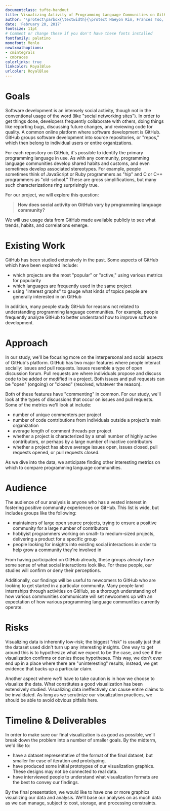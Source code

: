 ```yaml
---
documentclass: tufte-handout
title: Visualizing Activity of Programming Language Communities on GitHub
author: '\protect\parbox{\textwidth}{\protect Haeyon Kim, Frances Tso, Sharon Yu,\\Jake Zimmerman, Puja Jena}'
date: 'February 20, 2017'
fontsize: 11pt
# Comment or change these if you don't have these fonts installed
fontfamily: palatino
monofont: Menlo
newtxmathoptions:
- cmintegrals
- cmbraces
colorlinks: true
linkcolor: RoyalBlue
urlcolor: RoyalBlue
---
```



# Goals

Software development is an intensely social activity, though not in the
conventional usage of the word (like "social networking sites"). In order to
get things done, developers frequently collaborate with others, doing things
like reporting bugs, discussing future changes, and reviewing code for quality.
A common online platform where software development is GitHub. GitHub
groups software development into source repositories, or "repos," which then
belong to individual users or entire organizations.

For each repository on GitHub, it's possible to identify the primary programming
language in use. As with any community, programming language communities
develop shared habits and customs, and even sometimes develop associated
stereotypes. For example, people sometimes think of JavaScript or Ruby
programmers as "hip" and C or C++ programmers as "old-school." These are gross
simplifications, but many such characterizations ring surprisingly true.

For our project, we will explore this question:

> **How does social activity on GitHub vary by programming language community?**

We will use usage data from GitHub made available publicly to see what trends,
habits, and correlations emerge.


# Existing Work

GitHub has been studied extensively in the past. Some aspects of GitHub which
have been explored include:

- which projects are the most "popular" or "active," using various metrics for
  popularity
- which languages are frequently used in the same project
- using "interest graphs" to gauge what kinds of topics people are generally
  interested in on GitHub

In addition, many people study GitHub for reasons not related to understanding
programming language communities. For example, people frequently analyze GitHub
to better understand how to improve software development.


# Approach

In our study, we'll be focusing more on the interpersonal and social aspects of
GitHub's platform. GitHub has two major features where people interact socially:
issues and pull requests. Issues resemble a type of open discussion forum. Pull
requests are where individuals propose and discuss code to be added or modified
in a project. Both issues and pull requests can be "open" (ongoing) or "closed"
(resolved, whatever the reason).

Both of these features have "commenting" in common. For our study, we'll look at
the types of discussions that occur on issues and pull requests. Some of the
metrics we'll look at include:

- number of unique commenters per project
- number of code contributions from individuals outside a project's main
  organization
- average length of comment threads per project
- whether a project is characterized by a small number of highly active
  contributors, or perhaps by a large number of inactive contributors
- whether a project has above average issues open, issues closed, pull
  requests opened, or pull requests closed.

As we dive into the data, we anticipate finding other interesting metrics on
which to compare programming language communities.


# Audience

The audience of our analysis is anyone who has a vested interest in fostering
positive community experiences on GitHub. This list is wide, but includes groups
like the following:

- maintainers of large open source projects, trying to ensure a positive
  community for a large number of contributors
- hobbyist programmers working on small- to medium-sized projects, delivering a
  product for a specific group
- people looking for insights into existing social interactions in order to help
  grow a community they're involved in

From having participated on GitHub already, these groups already have some sense
of what social interactions look like. For these people, our studies will
confirm or deny their perceptions.

Additionally, our findings will be useful to newcomers to GitHub who are looking
to get started in a particular community. Many people land internships through
activities on GitHub, so a thorough understanding of how various communities
communicate will set newcomers up with an expectation of how various programming
language communities currently operate.

# Risks

Visualizing data is inherently low-risk; the biggest "risk" is usually just that
the dataset used didn't turn up any interesting insights. One way to get around
this is to hypothesize what we expect to be the case, and see if the
visualization confirms or denies those hypotheses. This way, we don't ever end
up in a place where there are "uninteresting" results; instead, we get evidence
that backs up a particular claim.

Another aspect where we'll have to take caution is in how we choose to visualize
the data. What constitutes a good visualization has been extensively studied.
Visualizing data ineffectively can cause entire claims to be invalidated. As
long as we scrutinize our visualization practices, we should be able to avoid
obvious pitfalls here.


# Timeline & Deliverables

In order to make sure our final visualization is as good as possible, we'll
break down the problem into a number of smaller goals. By the midterm, we'd like
to:

- have a dataset representative of the format of the final dataset, but smaller
  for ease of iteration and prototyping.
- have produced some initial prototypes of our visualization graphics. These
  designs may not be connected to real data.
- have interviewed people to understand what visualization formats are the best
  to convey our findings.

By the final presentation, we would like to have one or more graphics
visualizing our data and analysis. We'll base our analyses on as much data as we
can manage, subject to cost, storage, and processing constraints.


